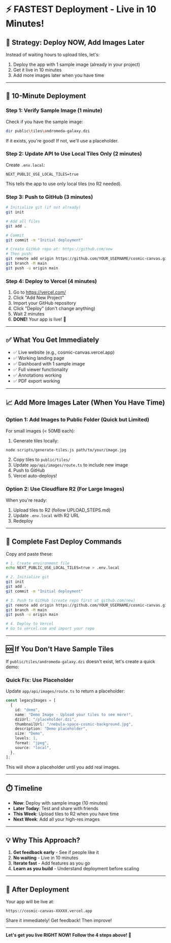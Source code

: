 # ⚡ FASTEST Deployment - Live in 10 Minutes!

## 🎯 Strategy: Deploy NOW, Add Images Later

Instead of waiting hours to upload tiles, let's:

1. Deploy the app with 1 sample image (already in your project)
2. Get it live in 10 minutes
3. Add more images later when you have time

---

## 🚀 10-Minute Deployment

### Step 1: Verify Sample Image (1 minute)

Check if you have the sample image:

```bash
dir public\tiles\andromeda-galaxy.dzi
```

If it exists, you're good! If not, we'll use a placeholder.

### Step 2: Update API to Use Local Tiles Only (2 minutes)

Create `.env.local`:

```env
NEXT_PUBLIC_USE_LOCAL_TILES=true
```

This tells the app to use only local tiles (no R2 needed).

### Step 3: Push to GitHub (3 minutes)

```bash
# Initialize git (if not already)
git init

# Add all files
git add .

# Commit
git commit -m "Initial deployment"

# Create GitHub repo at: https://github.com/new
# Then push:
git remote add origin https://github.com/YOUR_USERNAME/cosmic-canvas.git
git branch -M main
git push -u origin main
```

### Step 4: Deploy to Vercel (4 minutes)

1. Go to https://vercel.com/
2. Click "Add New Project"
3. Import your GitHub repository
4. Click "Deploy" (don't change anything)
5. Wait 2 minutes
6. **DONE!** Your app is live! 🎉

---

## ✅ What You Get Immediately

- ✅ Live website (e.g., cosmic-canvas.vercel.app)
- ✅ Working landing page
- ✅ Dashboard with 1 sample image
- ✅ Full viewer functionality
- ✅ Annotations working
- ✅ PDF export working

---

## 📈 Add More Images Later (When You Have Time)

### Option 1: Add Images to Public Folder (Quick but Limited)

For small images (< 50MB each):

1. Generate tiles locally:

```bash
node scripts/generate-tiles.js path/to/your/image.jpg
```

2. Copy tiles to `public/tiles/`
3. Update `app/api/images/route.ts` to include new image
4. Push to GitHub
5. Vercel auto-deploys!

### Option 2: Use Cloudflare R2 (For Large Images)

When you're ready:

1. Upload tiles to R2 (follow UPLOAD_STEPS.md)
2. Update `.env.local` with R2 URL
3. Redeploy

---

## 🎯 Complete Fast Deploy Commands

Copy and paste these:

```bash
# 1. Create environment file
echo NEXT_PUBLIC_USE_LOCAL_TILES=true > .env.local

# 2. Initialize git
git init
git add .
git commit -m "Initial deployment"

# 3. Push to GitHub (create repo first at github.com/new)
git remote add origin https://github.com/YOUR_USERNAME/cosmic-canvas.git
git branch -M main
git push -u origin main

# 4. Deploy to Vercel
# Go to vercel.com and import your repo
```

---

## 🆘 If You Don't Have Sample Tiles

If `public/tiles/andromeda-galaxy.dzi` doesn't exist, let's create a quick demo:

### Quick Fix: Use Placeholder

Update `app/api/images/route.ts` to return a placeholder:

```typescript
const legacyImages = [
  {
    id: "demo",
    name: "Demo Image - Upload your tiles to see more!",
    dziUrl: "/placeholder.dzi",
    thumbnailUrl: "/nebula-space-cosmic-background.jpg",
    description: "Demo placeholder",
    size: "Demo",
    levels: 1,
    format: "jpeg",
    source: "local",
  },
];
```

This will show a placeholder until you add real images.

---

## ⏱️ Timeline

- **Now**: Deploy with sample image (10 minutes)
- **Later Today**: Test and share with friends
- **This Week**: Upload tiles to R2 when you have time
- **Next Week**: Add all your high-res images

---

## 💡 Why This Approach?

1. **Get feedback early** - See if people like it
2. **No waiting** - Live in 10 minutes
3. **Iterate fast** - Add features as you go
4. **Learn as you build** - Understand deployment before scaling

---

## 🎉 After Deployment

Your app will be live at:

```
https://cosmic-canvas-XXXXX.vercel.app
```

Share it immediately! Get feedback! Then improve!

---

**Let's get you live RIGHT NOW! Follow the 4 steps above! 🚀**

